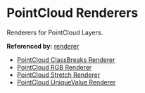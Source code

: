 # PointCloud Renderers

Renderers for PointCloud Layers.

**Referenced by:** [renderer](renderer.md)


* [PointCloud ClassBreaks Renderer](pointCloudClassBreaksRenderer.md)
* [PointCloud RGB Renderer](pointCloudRGBRenderer.md)
* [PointCloud Stretch Renderer](pointCloudStretchRenderer.md)
* [PointCloud UniqueValue Renderer](pointCloudUniqueValueRenderer.md)
